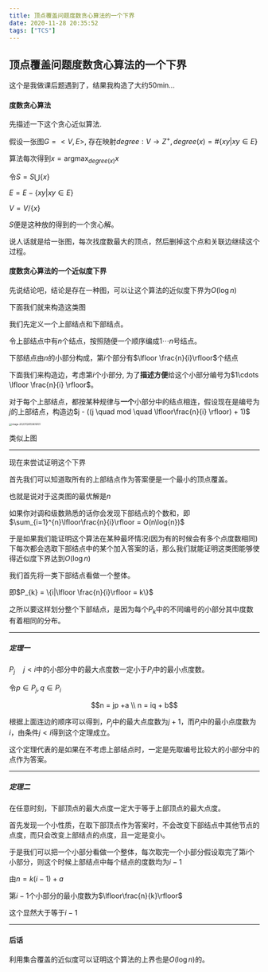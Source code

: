 ```yaml
---
title: 顶点覆盖问题度数贪心算法的一个下界
date: 2020-11-28 20:35:52
tags: ["TCS"]
---
```


## 顶点覆盖问题度数贪心算法的一个下界



这个是我做课后题遇到了，结果我构造了大约50min...

<!-- more -->

#### 度数贪心算法

先描述一下这个贪心近似算法.

假设一张图$G=<V,E>$, 存在映射$degree:V \rightarrow Z^{+}, degree(x) = \#\{xy|xy \in E\}$

算法每次得到$x = \operatorname{argmax}_{degree(x)}{x}$

令$S = S\bigcup\{x\}$

$E = E - \{xy|xy\in E\}$

$V = V / \{x\}$

$S$便是这种放的得到的一个贪心解。

说人话就是给一张图，每次找度数最大的顶点，然后删掉这个点和关联边继续这个过程。

#### 度数贪心算法的一个近似度下界

先说结论吧，结论是存在一种图，可以让这个算法的近似度下界为$O (\log{n})$

下面我们就来构造这类图

我们先定义一个上部结点和下部结点。

令上部结点中有$n$个结点，按照随便一个顺序编成$1\cdots n$号结点。

下部结点由$n$的小部分构成，第$i$个部分有$\lfloor \frac{n}{i}\rfloor$个结点

下面我们来构造边，考虑第$i$个小部分, 为了**描述方便**给这个小部分编号为$1\cdots \lfloor \frac{n}{i} \rfloor$。

对于每个上部结点，都按某种规律与**一个**小部分中的结点相连，假设现在是编号为$j$的上部结点，构造边$j - ((j \quad mod \quad \lfloor\frac{n}{i} \rfloor)  + 1)$

<img src="image-20201128150616101.png" alt="image-20201128150616101" style="zoom: 33%;" />

类似上图

---

现在来尝试证明这个下界

首先我们可以知道取所有的上部结点作为答案便是一个最小的顶点覆盖。

也就是说对于这类图的最优解是$n$

如果你对调和级数熟悉的话你会发现下部结点的个数和，即$\sum_{i=1}^{n}\lfloor\frac{n}{i}\rfloor = O(n\log{n})$

于是如果我们能证明这个算法在某种最坏情况(因为有的时候会有多个点度数相同)下每次都会选取下部结点中的某个加入答案的话，那么我们就能证明这类图能够使得近似度下界达到$O(\log{n})$

我们首先将一类下部结点看做一个整体。

即$P_{k} = \{i|\lfloor \frac{n}{i}\rfloor = k\}$

之所以要这样划分整个下部结点，是因为每个$P_{k}$中的不同编号的小部分其中度数有着相同的分布。

---

##### 定理一

$P_{j} \quad j <i$中的小部分中的最大点度数一定小于$P_{i}$中的最小点度数。



令$p \in P_{j}, q\in P_{i}$

$$n = jp +a \\ n = iq + b$$

根据上面连边的顺序可以得到，$P_{j}$中的最大点度数为$j+1$，而$P_{i}$中的最小点度数为$i$，由条件$j < i$得到这个定理成立。

这个定理代表的是如果在不考虑上部结点时，一定是先取编号比较大的小部分中的点作为答案。

---

##### 定理二

在任意时刻，下部顶点的最大点度一定大于等于上部顶点的最大点度。

首先发现一个小性质，在取下部顶点作为答案时，不会改变下部结点中其他节点的点度，而只会改变上部结点的点度，且一定是变小。

于是我们可以把一个小部分看做一个整体，每次取完一个小部分假设取完了第$i$个小部分，则这个时候上部结点中每个结点的度数均为$i-1$

由$n = k(i-1)+a$

第$i-1$个小部分的最小度数为$\lfloor\frac{n}{k}\rfloor$

这个显然大于等于$i-1$

----

#### 后话

利用集合覆盖的近似度可以证明这个算法的上界也是$O(\log{n})$的。
